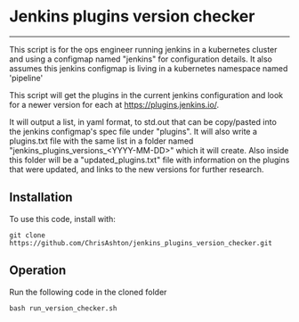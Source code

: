# Jenkins plugins version checker
---
This script is for the ops engineer running jenkins in a kubernetes cluster and using a configmap named "jenkins" for configuration details. It also assumes this jenkins configmap is living in a kubernetes namespace named 'pipeline'  

This script will get the plugins in the current jenkins configuration and look for a newer version for each at https://plugins.jenkins.io/.  

It will output a list, in yaml format, to std.out that can be copy/pasted into the jenkins configmap's spec file under "plugins". It will also write a plugins.txt file with the same list in a folder named "jenkins_plugins_versions_\<YYYY-MM-DD\>" which it will create. Also inside this folder will be a "updated_plugins.txt" file with information on the plugins that were updated, and links to the new versions for further research.

## Installation
To use this code, install with:

```
git clone https://github.com/ChrisAshton/jenkins_plugins_version_checker.git
```
## Operation
Run the following code in the cloned folder
```
bash run_version_checker.sh
```
